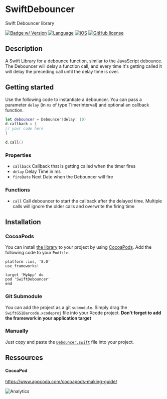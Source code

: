 # SwiftDebouncer
Swift Debouncer library

[![Badge w/ Version](https://cocoapod-badges.herokuapp.com/v/SwiftDebouncer/badge.png)](https://cocoadocs.org/docsets/SwiftDebouncer)
[![Language](https://img.shields.io/badge/language-swift%204-1b7cb9.svg)](https://img.shields.io/badge/language-swift%204-1b7cb9.svg)
[![iOS](https://img.shields.io/badge/iOS-8.0%2B-1b7cb9.svg)](https://img.shields.io/badge/iOS-9.0%2B-1b7cb9.svg)
[![GitHub license](https://img.shields.io/badge/license-MIT-blue.svg)](https://github.com/xremix/SwiftDebouncer/blob/master/LICENSE)

## Description
A Swift Library for a debounce function, similar to the JavaScript debounce.
The Debouncer will delay a function call, and every time it's getting called it will delay the preceding call until the delay time is over.

## Getting started

Use the following code to instantiate a debouncer.
You can pass a parameter `delay` (in `ms` of type TimerInterval) and optional an callback function.

```SWIFT
let debouncer = Debouncer(delay: 10)
d.callback = {
// your code here
}

d.call()
```

###  Properties

- `callback` Callback that is getting called when the timer fires
- `delay` Delay Time in ms
- `fireDate` Next Date when the Debouncer will fire

### Functions
- `call` Call debouncer to start the callback after the delayed time. Multiple calls will ignore the older calls and overwrite the firing time


## Installation

### CocoaPods

You can install [the library](https://cocoapods.org/pods/SwiftDebouncer) to your project by using [CocoaPods](https://cocoapods.org). Add the following code to your `Podfile`:
```
platform :ios, '8.0'
use_frameworks!

target 'MyApp' do
pod 'SwiftDebouncer'
end
```

### Git Submodule

You can add the project as a git `submodule`. Simply drag the `SwiftGS1Barcode.xcodeproj` file into your Xcode project.
**Don't forget to add the framework in your application target**

### Manually

Just copy and paste the [`Debouncer.swift`](https://github.com/xremix/SwiftDebouncer/blob/master/SwiftDebouncer/Debouncer.swift) file into your project.


## Ressources

#### CocoaPod
https://www.appcoda.com/cocoapods-making-guide/


![Analytics](https://ga-beacon.appspot.com/UA-40522413-9/SwiftDebouncer/readme?pixel)

